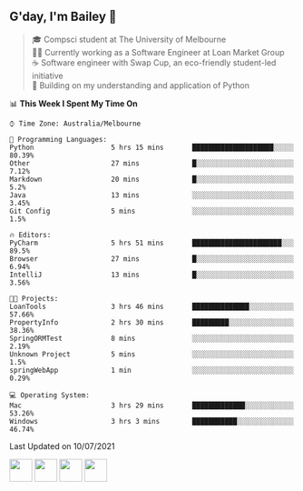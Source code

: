 ## G'day, I'm Bailey 👋

> 🎓 Compsci student at The University of Melbourne <br>
> 👨‍💻 Currently working as a Software Engineer at Loan Market Group <br>
> ☕️ Software engineer with Swap Cup, an eco-friendly student-led initiative <br>
> 🌱 Building on my understanding and application of Python

<!--START_SECTION:waka-->
📊 **This Week I Spent My Time On** 

```text
⌚︎ Time Zone: Australia/Melbourne

💬 Programming Languages: 
Python                   5 hrs 15 mins       ████████████████████░░░░░   80.39% 
Other                    27 mins             █░░░░░░░░░░░░░░░░░░░░░░░░   7.12% 
Markdown                 20 mins             █░░░░░░░░░░░░░░░░░░░░░░░░   5.2% 
Java                     13 mins             ░░░░░░░░░░░░░░░░░░░░░░░░░   3.45% 
Git Config               5 mins              ░░░░░░░░░░░░░░░░░░░░░░░░░   1.5%

🔥 Editors: 
PyCharm                  5 hrs 51 mins       ██████████████████████░░░   89.5% 
Browser                  27 mins             █░░░░░░░░░░░░░░░░░░░░░░░░   6.94% 
IntelliJ                 13 mins             █░░░░░░░░░░░░░░░░░░░░░░░░   3.56%

🐱‍💻 Projects: 
LoanTools                3 hrs 46 mins       ██████████████░░░░░░░░░░░   57.66% 
PropertyInfo             2 hrs 30 mins       █████████░░░░░░░░░░░░░░░░   38.36% 
SpringORMTest            8 mins              ░░░░░░░░░░░░░░░░░░░░░░░░░   2.19% 
Unknown Project          5 mins              ░░░░░░░░░░░░░░░░░░░░░░░░░   1.5% 
springWebApp             1 min               ░░░░░░░░░░░░░░░░░░░░░░░░░   0.29%

💻 Operating System: 
Mac                      3 hrs 29 mins       █████████████░░░░░░░░░░░░   53.26% 
Windows                  3 hrs 3 mins        ███████████░░░░░░░░░░░░░░   46.74%

```


 Last Updated on 10/07/2021
<!--END_SECTION:waka-->

[<img height="40px" src="https://img.icons8.com/ios-filled/2x/linkedin.png">](https://linkedin.com/in/baileybutler1)
[<img height="40px" src="https://img.icons8.com/ios-filled/2x/github.png">](https://github.com/baely)
[<img height="40px" src="https://img.icons8.com/ios-filled/2x/salesforce.png">](https://trailblazer.me/id/baileybutler)
[<img height="40px" src="https://img.icons8.com/ios-filled/2x/instagram.png">](https://instagram.com/bae1y)
